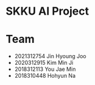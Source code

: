 # SKKU AI Project

# Team
- 2021312754 Jin Hyoung Joo
- 2020312915 Kim Min Ji
- 2018312113 You Jae Min
- 2018310448 Hohyun Na

